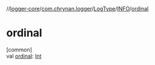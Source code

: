 //[logger-core](../../../../index.md)/[com.chrynan.logger](../../index.md)/[LogType](../index.md)/[INFO](index.md)/[ordinal](ordinal.md)

# ordinal

[common]\
val [ordinal](ordinal.md): [Int](https://kotlinlang.org/api/latest/jvm/stdlib/kotlin/-int/index.html)
